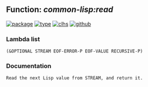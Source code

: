 ## Function: ***common-lisp:read***
[![package](https://img.shields.io/badge/Package-COMMON--LISP-5f9ea0.svg?style=social&colorA=999999)](../) [![type](https://img.shields.io/badge/Type-Function-5f9ea0.svg?style=social&colorA=999999)](../#function) [![clhs](https://img.shields.io/badge/CLHS-READ-5f9ea0.svg?style=social&colorA=999999)](http://www.lispworks.com/documentation/HyperSpec/Body/f_rd_rd.htm) [![github](https://img.shields.io/badge/GitHub-View_the_source-5f9ea0.svg?style=social&colorA=999999&logo=github)](https://github.com/sbcl/sbcl/blob/master/src/code/reader.lisp/) 
### Lambda list
```
(&OPTIONAL STREAM EOF-ERROR-P EOF-VALUE RECURSIVE-P)
```
### Documentation
```
Read the next Lisp value from STREAM, and return it.
```
